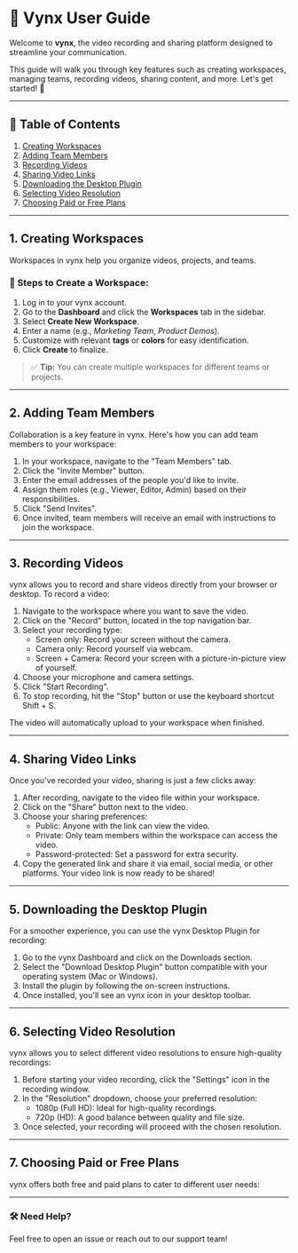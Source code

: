 # 📘 Vynx User Guide

Welcome to **vynx**, the video recording and sharing platform designed to streamline your communication.

This guide will walk you through key features such as creating workspaces, managing teams, recording videos, sharing content, and more. Let's get started! 🚀

---

## 📑 Table of Contents

1. [Creating Workspaces](#1-creating-workspaces)
2. [Adding Team Members](#2-adding-team-members)
3. [Recording Videos](#3-recording-videos)
4. [Sharing Video Links](#4-sharing-video-links)
5. [Downloading the Desktop Plugin](#5-downloading-the-desktop-plugin)
6. [Selecting Video Resolution](#6-selecting-video-resolution)
7. [Choosing Paid or Free Plans](#7-choosing-paid-or-free-plans)

---

## 1. Creating Workspaces

Workspaces in vynx help you organize videos, projects, and teams.

### 🔧 Steps to Create a Workspace:

1. Log in to your vynx account.
2. Go to the **Dashboard** and click the **Workspaces** tab in the sidebar.
3. Select **Create New Workspace**.
4. Enter a name (e.g., _Marketing Team_, _Product Demos_).
5. Customize with relevant **tags** or **colors** for easy identification.
6. Click **Create** to finalize.

> ✅ **Tip:** You can create multiple workspaces for different teams or projects.

---

## 2. Adding Team Members
Collaboration is a key feature in vynx. Here's how you can add team members to your workspace:

1. In your workspace, navigate to the "Team Members" tab.
2. Click the "Invite Member" button.
3. Enter the email addresses of the people you'd like to invite.
4. Assign them roles (e.g., Viewer, Editor, Admin) based on their responsibilities.
5. Click "Send Invites".
6. Once invited, team members will receive an email with instructions to join the workspace.

---

## 3. Recording Videos
vynx allows you to record and share videos directly from your browser or desktop. To record a video:

1. Navigate to the workspace where you want to save the video.
2. Click on the "Record" button, located in the top navigation bar.
3. Select your recording type:
   - Screen only: Record your screen without the camera.
   - Camera only: Record yourself via webcam.
   - Screen + Camera: Record your screen with a picture-in-picture view of yourself.
4. Choose your microphone and camera settings.
5. Click "Start Recording".
6. To stop recording, hit the "Stop" button or use the keyboard shortcut Shift + S.
   
The video will automatically upload to your workspace when finished.

---

## 4. Sharing Video Links
Once you've recorded your video, sharing is just a few clicks away:

1. After recording, navigate to the video file within your workspace.
2. Click on the "Share" button next to the video.
3. Choose your sharing preferences:
   - Public: Anyone with the link can view the video.
   - Private: Only team members within the workspace can access the video.
   - Password-protected: Set a password for extra security.
4. Copy the generated link and share it via email, social media, or other platforms.
Your video link is now ready to be shared!

---

## 5. Downloading the Desktop Plugin
For a smoother experience, you can use the vynx Desktop Plugin for recording:

1. Go to the vynx Dashboard and click on the Downloads section.
2. Select the "Download Desktop Plugin" button compatible with your operating system (Mac or Windows).
3. Install the plugin by following the on-screen instructions.
4. Once installed, you'll see an vynx icon in your desktop toolbar.

---

## 6. Selecting Video Resolution
vynx allows you to select different video resolutions to ensure high-quality recordings:

1. Before starting your video recording, click the "Settings" icon in the recording window.
2. In the "Resolution" dropdown, choose your preferred resolution:
   - 1080p (Full HD): Ideal for high-quality recordings.
   - 720p (HD): A good balance between quality and file size.
3. Once selected, your recording will proceed with the chosen resolution.

---

## 7. Choosing Paid or Free Plans
vynx offers both free and paid plans to cater to different user needs:

---


### 🛠 Need Help?
Feel free to open an issue or reach out to our support team!
